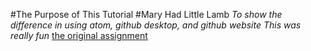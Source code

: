 <!-- This is an HTML comment, which can be used to embed hidden text in a Markdown file. -->
<!-- In the lines that follow, use Markdown to describe the purpose of this tutorial and provide a link back to the original GitHub.md file on GitHub. Don't just write unformatted text, use Markdown to structure your document.  -->
#The Purpose of This Tutorial
#Mary Had  Little Lamb
*To show the difference in using atom, github desktop, and github website*
_This was really fun_
[the original assignment](https://christopherhuntley.github.io/ba505-docs/Tutorials/GitHub/)
